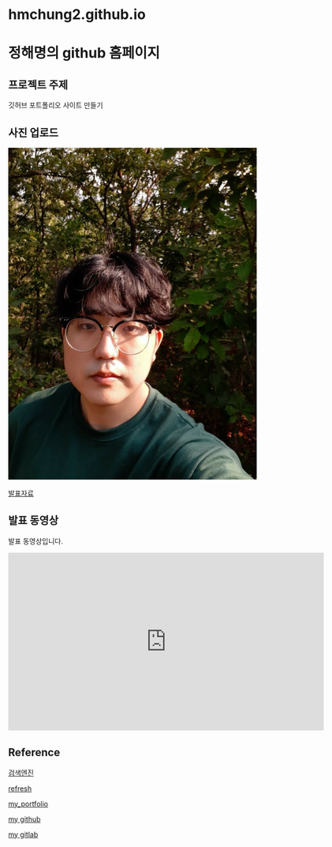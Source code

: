 # hmchung2.github.io
# 정해명의 github 홈페이지 

## 프로젝트 주제 

깃허브 포트폴리오 사이트 만들기

## 사진 업로드

<img src="test.jpg"/><br>  

[발표자료](/project.pptx)<br> 

## 발표 동영상 

발표 동영상입니다. 

<iframe id="ytplayer" type="text/html" width="640" height="360" src="https://www.youtube.com/embed/-0i5zyCUjO8" frameborder="0"></iframe> 

## Reference 

[검색엔진](https://naver.com) 

[refresh](https://hmchung2.github.io/hmchung2.github.io)

[my_portfolio](https://hmchung2.github.io/portfolio/)

[my github](https://github.com/hmchung2) 

[my gitlab](https://gitlab.com/hmchung1005)
